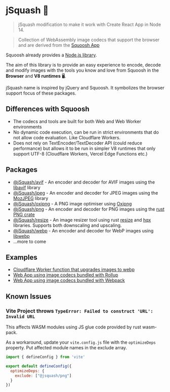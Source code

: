 # jSquash 🥝

> jSquash modification to make it work with Create React App in Node 14.

> Collection of WebAssembly image codecs that support the browser and are derived from the [Squoosh App](https://github.com/GoogleChromeLabs/squoosh)

Squoosh already provides a [Node.js library](https://github.com/GoogleChromeLabs/squoosh/tree/dev/libsquoosh).

The aim of this library is to provide an easy experience to encode, decode and modify images with the tools you know and love from Squoosh in the **Browser** and **V8 runtimes** 🖥️.

jSquash name is inspired by jQuery and Squoosh. It symbolizes the browser support focus of these packages.

## Differences with Squoosh

- The codecs and tools are built for both Web and Web Worker environments
- No dynamic code execution, can be run in strict environments that do not allow code evaluation. Like Cloudflare Workers.
- Does not rely on TextEncoder/TextDecoder API (could reduce performance) but allows it to be run in simpler V8 runtimes that only support UTF-8 (Cloudflare Workers, Vercel Edge Functions etc.)

## Packages

- [@jSquash/avif](/packages/avif) - An encoder and decoder for AVIF images using the [libavif](https://github.com/AOMediaCodec/libavif) library
- [@jSquash/jpeg](/packages/jpeg) - An encoder and decoder for JPEG images using the [MozJPEG](https://github.com/mozilla/mozjpeg) library
- [@jSquash/oxipng](/packages/oxipng) - A PNG image optimiser using [Oxipng](https://github.com/shssoichiro/oxipng)
- [@jSquash/png](/packages/png) - An encoder and decoder for PNG images using the [rust PNG crate](https://docs.rs/png/0.11.0/png/)
- [@jSquash/resize](/packages/resize) - An image resizer tool using rust [resize](https://github.com/PistonDevelopers/resize) and [hqx](https://github.com/CryZe/wasmboy-rs/tree/master/hqx) libraries. Supports both downscaling and upscaling.
- [@jSquash/webp](/packages/webp) - An encoder and decoder for WebP images using [libwebp](https://github.com/webmproject/libwebp)
- ...more to come

## Examples

- [Cloudflare Worker function that upgrades images to webp](/examples/cloudflare-worker)
- [Web App using image codecs bundled with Rollup](/examples/with-rollup)
- [Web App using image codecs bundled with Webpack](/examples/with-webpack)

## Known Issues

### Vite Project throws `TypeError: Failed to construct 'URL': Invalid URL`

This affects WASM modules using JS glue code provided by rust wasm-pack.

As a workaround, update your `vite.config.js` file with the `optimizeDeps` property. Put affected module names in the exclude array.

```js
import { defineConfig } from 'vite'

export default defineConfig({
  optimizeDeps: {
    exclude: ["@jsquash/png"]
  }
})
```
